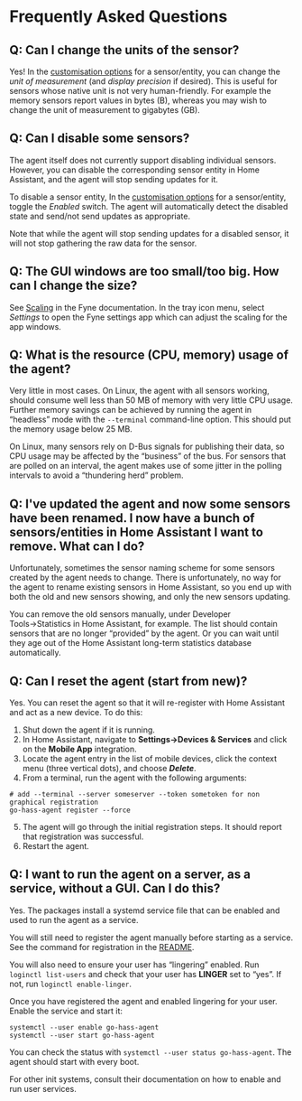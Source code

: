 <!--
 Copyright (c) 2024 Joshua Rich <joshua.rich@gmail.com>

 This software is released under the MIT License.
 https://opensource.org/licenses/MIT
-->

# Frequently Asked Questions

## Q: Can I change the units of the sensor?

Yes! In the [customisation
options](https://www.home-assistant.io/docs/configuration/customizing-devices/)
for a sensor/entity, you can change the _unit of measurement_ (and _display
precision_ if desired). This is useful for sensors whose native unit is not very
human-friendly. For example the memory sensors report values in bytes (B), whereas
you may wish to change the unit of measurement to gigabytes (GB).

## Q: Can I disable some sensors?

The agent itself does not currently support disabling individual sensors.
However, you can disable the corresponding sensor entity in Home Assistant, and
the agent will stop sending updates for it. 

To disable a sensor entity, In the [customisation
options](https://www.home-assistant.io/docs/configuration/customizing-devices/)
for a sensor/entity, toggle the *Enabled* switch. The agent will automatically
detect the disabled state and send/not send updates as appropriate.

Note that while the agent will stop sending updates for a disabled sensor, it
will not stop gathering the raw data for the sensor.

## Q: The GUI windows are too small/too big. How can I change the size?

See [Scaling](https://developer.fyne.io/architecture/scaling) in the Fyne
documentation. In the tray icon menu, select _Settings_ to open the Fyne
settings app which can adjust the scaling for the app windows.

## Q: What is the resource (CPU, memory) usage of the agent?

Very little in most cases. On Linux, the agent with all sensors working, should
consume well less than 50 MB of memory with very little CPU usage. Further
memory savings can be achieved by running the agent in “headless” mode with the
`--terminal` command-line option. This should put the memory usage below 25 MB.

On Linux, many sensors rely on D-Bus signals for publishing their data, so CPU
usage may be affected by the “business” of the bus. For sensors that are polled
on an interval, the agent makes use of some jitter in the polling intervals to
avoid a “thundering herd” problem.

## Q: I've updated the agent and now some sensors have been renamed. I now have a bunch of sensors/entities in Home Assistant I want to remove. What can I do?

Unfortunately, sometimes the sensor naming scheme for some sensors created by
the agent needs to change. There is unfortunately, no way for the agent to
rename existing sensors in Home Assistant, so you end up with both the old and
new sensors showing, and only the new sensors updating.

You can remove the old sensors manually, under Developer Tools→Statistics in
Home Assistant, for example. The list should contain sensors that are no longer
“provided” by the agent. Or you can wait until they age out of the Home
Assistant long-term statistics database automatically.

## Q: Can I reset the agent (start from new)?

Yes. You can reset the agent so that it will re-register with Home Assistant and
act as a new device. To do this:

1. Shut down the agent if it is running.
2. In Home Assistant, navigate to **Settings→Devices & Services** and click on the
   **Mobile App** integration.
3. Locate the agent entry in the list of mobile devices, click the context menu
   (three vertical dots), and choose ***Delete***.
4. From a terminal, run the agent with the following arguments:

```shell
# add --terminal --server someserver --token sometoken for non graphical registration
go-hass-agent register --force 
```

5. The agent will go through the initial registration steps. It should report
   that registration was successful.
6. Restart the agent.

## Q: I want to run the agent on a server, as a service, without a GUI. Can I do this?

Yes. The packages install a systemd service file that can be enabled and used to
run the agent as a service. 

You will still need to register the agent manually before starting as a service.
See the command for registration in the [README](../README.md#running-headless).

You will also need to ensure your user has “lingering” enabled.  Run `loginctl
list-users` and check that your user has **LINGER** set to “yes”. If not, run
`loginctl enable-linger`.

Once you have registered the agent and enabled lingering for your user. Enable
the service and start it:

```shell
systemctl --user enable go-hass-agent
systemctl --user start go-hass-agent
```

You can check the status with `systemctl --user status go-hass-agent`. The agent
should start with every boot.

For other init systems, consult their documentation on how to enable and run
user services.



